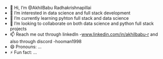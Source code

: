 - 👋 Hi, I’m @AkhilBabu Radhakrishnapillai
- 👀 I’m interested in data science and full stack development 
- 🌱 I’m currently learning pyhton full stack and data science
- 💞️ I’m looking to collaborate on both data science and python full stack projects
- 📫 Reach me out through linkedIn -www.linkedin.com/in/akhilbabu-r and also through discord -hooman1998
- 😄 Pronouns: ...
- ⚡ Fun fact: ...

<!---
AkhilBabuRadhakrishnapilai/AkhilBabuRadhakrishnapilai is a ✨ special ✨ repository because its `README.md` (this file) appears on your GitHub profile.
You can click the Preview link to take a look at your changes.
--->
